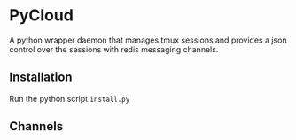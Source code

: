 # PyCloud

A python wrapper daemon that manages tmux sessions
and provides a json control over the sessions
with redis messaging channels.

## Installation

Run the python script `install.py`


## Channels

